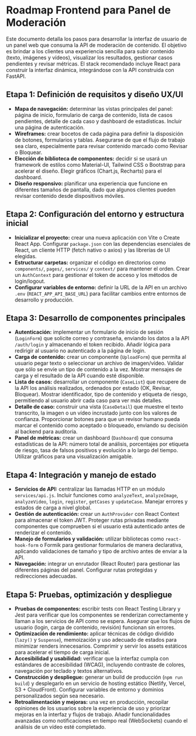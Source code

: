 # Roadmap Frontend para Panel de Moderación

Este documento detalla los pasos para desarrollar la interfaz de usuario de un panel web que consuma la API de moderación de contenido. El objetivo es brindar a los clientes una experiencia sencilla para subir contenido (texto, imágenes y vídeos), visualizar los resultados, gestionar casos pendientes y revisar métricas. El stack recomendado incluye React para construir la interfaz dinámica, integrándose con la API construida con FastAPI.

## Etapa 1: Definición de requisitos y diseño UX/UI

- **Mapa de navegación:** determinar las vistas principales del panel: página de inicio, formulario de carga de contenido, lista de casos pendientes, detalle de cada caso y dashboard de estadísticas. Incluir una página de autenticación.
- **Wireframes:** crear bocetos de cada página para definir la disposición de botones, formularios y tablas. Asegurarse de que el flujo de trabajo sea claro, especialmente para revisar contenido marcado como Revisar o Bloquear.
- **Elección de biblioteca de componentes:** decidir si se usará un framework de estilos como Material-UI, Tailwind CSS o Bootstrap para acelerar el diseño. Elegir gráficos (Chart.js, Recharts) para el dashboard.
- **Diseño responsivo:** planificar una experiencia que funcione en diferentes tamaños de pantalla, dado que algunos clientes pueden revisar contenido desde dispositivos móviles.

## Etapa 2: Configuración del entorno y estructura inicial

- **Inicializar el proyecto:** crear una nueva aplicación con Vite o Create React App. Configurar `package.json` con las dependencias esenciales de React, un cliente HTTP (fetch nativo o axios) y las librerías de UI elegidas.
- **Estructurar carpetas:** organizar el código en directorios como `components/`, `pages/`, `services/` y `context/` para mantener el orden. Crear un `AuthContext` para gestionar el token de acceso y los métodos de login/logout.
- **Configurar variables de entorno:** definir la URL de la API en un archivo `.env` (`REACT_APP_API_BASE_URL`) para facilitar cambios entre entornos de desarrollo y producción.

## Etapa 3: Desarrollo de componentes principales

- **Autenticación:** implementar un formulario de inicio de sesión (`LoginForm`) que solicite correo y contraseña, enviando los datos a la API `/auth/login` y almacenando el token recibido. Añadir lógica para redirigir al usuario no autenticado a la página de login.
- **Carga de contenido:** crear un componente (`UploadForm`) que permita al usuario pegar texto o seleccionar un archivo de imagen/vídeo. Validar que sólo se envíe un tipo de contenido a la vez. Mostrar mensajes de carga y el resultado de la API cuando esté disponible.
- **Lista de casos:** desarrollar un componente (`CaseList`) que recupere de la API los análisis realizados, ordenados por estado (OK, Revisar, Bloquear). Mostrar identificador, tipo de contenido y etiqueta de riesgo, permitiendo al usuario abrir cada caso para ver más detalles.
- **Detalle de caso:** construir una vista (`CaseDetail`) que muestre el texto transcrito, la imagen o un vídeo incrustado junto con los valores de confianza. Proporcionar botones para que un revisor humano pueda marcar el contenido como aceptado o bloqueado, enviando su decisión al backend para auditoría.
- **Panel de métricas:** crear un dashboard (`Dashboard`) que consuma estadísticas de la API: número total de análisis, porcentajes por etiqueta de riesgo, tasa de falsos positivos y evolución a lo largo del tiempo. Utilizar gráficos para una visualización amigable.

## Etapa 4: Integración y manejo de estado

- **Servicios de API:** centralizar las llamadas HTTP en un módulo `services/api.js`. Incluir funciones como `analyzeText`, `analyzeImage`, `analyzeVideo`, `login`, `register`, `getCases` y `updateCase`. Manejar errores y estados de carga a nivel global.
- **Gestión de autenticación:** crear un `AuthProvider` con React Context para almacenar el token JWT. Proteger rutas privadas mediante componentes que comprueben si el usuario está autenticado antes de renderizar el contenido.
- **Manejo de formularios y validación:** utilizar bibliotecas como `react-hook-form` o Formik para gestionar formularios de manera declarativa, aplicando validaciones de tamaño y tipo de archivo antes de enviar a la API.
- **Navegación:** integrar un enrutador (React Router) para gestionar las diferentes páginas del panel. Configurar rutas protegidas y redirecciones adecuadas.

## Etapa 5: Pruebas, optimización y despliegue

- **Pruebas de componentes:** escribir tests con React Testing Library y Jest para verificar que los componentes se renderizan correctamente y llaman a los servicios de API como se espera. Asegurar que los flujos de usuario (login, carga de contenido, revisión) funcionan sin errores.
- **Optimización de rendimiento:** aplicar técnicas de código dividido (`lazy()` y `Suspense`), memoización y uso adecuado de estados para minimizar renders innecesarios. Comprimir y servir los assets estáticos para acelerar el tiempo de carga inicial.
- **Accesibilidad y usabilidad:** verificar que la interfaz cumpla con estándares de accesibilidad (WCAG), incluyendo contraste de colores, navegación por teclado y textos alternativos.
- **Construcción y despliegue:** generar un build de producción (`npm run build`) y desplegarlo en un servicio de hosting estático (Netlify, Vercel, S3 + CloudFront). Configurar variables de entorno y dominios personalizados según sea necesario.
- **Retroalimentación y mejoras:** una vez en producción, recopilar opiniones de los usuarios sobre la experiencia de uso y priorizar mejoras en la interfaz y flujos de trabajo. Añadir funcionalidades avanzadas como notificaciones en tiempo real (WebSockets) cuando el análisis de un vídeo esté completado.
